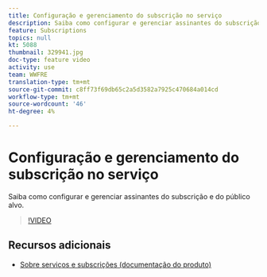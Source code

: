 ```yaml
---
title: Configuração e gerenciamento do subscrição no serviço
description: Saiba como configurar e gerenciar assinantes do subscrição e do público alvo.
feature: Subscriptions
topics: null
kt: 5088
thumbnail: 329941.jpg
doc-type: feature video
activity: use
team: WWFRE
translation-type: tm+mt
source-git-commit: c8ff73f69db65c2a5d3582a7925c470684a014cd
workflow-type: tm+mt
source-wordcount: '46'
ht-degree: 4%

---
```



# Configuração e gerenciamento do subscrição no serviço

Saiba como configurar e gerenciar assinantes do subscrição e do público alvo.

>[!VIDEO](https://video.tv.adobe.com/v/329941?quality=12)

## Recursos adicionais

* [Sobre serviços e subscrições (documentação do produto)](https://experienceleague.adobe.com/docs/campaign-classic/using/sending-messages/subscriptions-and-referrals/about-services-and-subscriptions.html)

